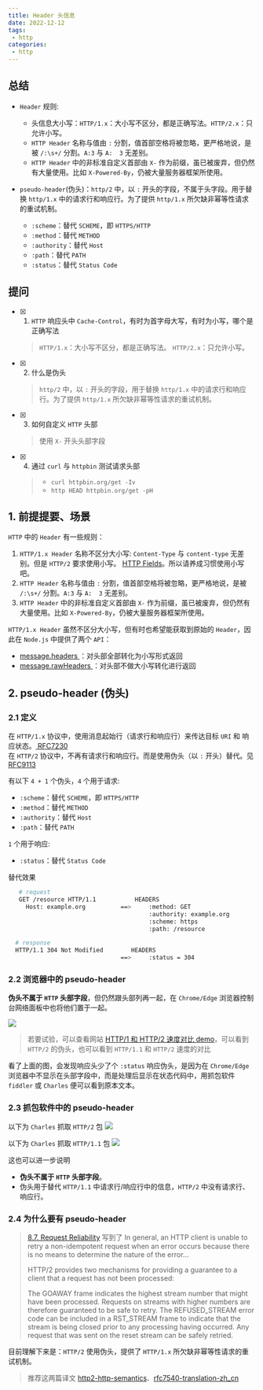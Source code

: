 ```yaml
---
title: Header 头信息
date: 2022-12-12
tags:
 - http
categories: 
 - http
---
```



## 总结

- `Header` 规则:
  - 头信息大小写：`HTTP/1.x`：大小写不区分，都是正确写法。`HTTP/2.x`：只允许小写。
  - `HTTP Header` 名称与值由 `:` 分割，值首部空格将被忽略，更严格地说，是被 `/:\s+/` 分割。`A:3` 与 `A:  3` 无差别。
  - `HTTP Header` 中的非标准自定义首部由 `X-` 作为前缀，虽已被废弃，但仍然有大量使用。比如 `X-Powered-By`，仍被大量服务器框架所使用。

- `pseudo-header`(伪头)：`http/2` 中，以 `:` 开头的字段，不属于头字段。用于替换 `http/1.x` 中的请求行和响应行。为了提供 `http/1.x` 所欠缺非幂等性请求的重试机制。
  - `:scheme`：替代 `SCHEME`，即 `HTTPS/HTTP`
  - `:method`：替代 `METHOD`
  - `:authority`：替代 `Host`
  - `:path`：替代 `PATH`
  - `:status`：替代 `Status Code`


## 提问
- [x] 1. `HTTP` 响应头中 `Cache-Control`，有时为首字母大写，有时为小写，哪个是正确写法
    > `HTTP/1.x`：大小写不区分，都是正确写法。
    > `HTTP/2.x`：只允许小写。
- [x] 2. 什么是伪头
    > `http/2` 中，以 `:` 开头的字段，用于替换 `http/1.x` 中的请求行和响应行。为了提供 `http/1.x` 所欠缺非幂等性请求的重试机制。 
- [x] 3. 如何自定义 `HTTP` 头部
    > 使用 `X-` 开头头部字段
- [x] 4. 通过 `curl` 与 `httpbin` 测试请求头部
    > - `curl httpbin.org/get -Iv`
    > - `http HEAD httpbin.org/get -pH`






## 1. 前提提要、场景

`HTTP` 中的 `Header` 有一些规则：
1. `HTTP/1.x Header` 名称不区分大小写: `Content-Type` 与 `content-type` 无差别。但是 `HTTP/2` 要求使用小写。 [HTTP Fields](https://www.rfc-editor.org/rfc/rfc9113.html#section-8.2)。所以请养成习惯使用小写吧。
2. `HTTP Header` 名称与值由 `:` 分割，值首部空格将被忽略，更严格地说，是被 `/:\s+/` 分割。`A:3` 与 `A:  3` 无差别。
3. `HTTP Header` 中的非标准自定义首部由 `X-` 作为前缀，虽已被废弃，但仍然有大量使用。比如 `X-Powered-By`，仍被大量服务器框架所使用。



`HTTP/1.x Header` 虽然不区分大小写，但有时也希望能获取到原始的 `Header`，因此在 `Node.js` 中提供了两个 `API`：
- [ message.headers ](https://nodejs.org/api/http.html#messageheaders)：对头部全部转化为小写形式返回
- [ message.rawHeaders ](https://nodejs.org/api/http.html#messagerawheaders)：对头部不做大小写转化进行返回




## 2. pseudo-header (伪头)

### 2.1 定义
在 `HTTP/1.x` 协议中，使用消息起始行（请求行和响应行）来传达目标 `URI` 和 响应状态。[ RFC7230 ](https://www.rfc-editor.org/rfc/rfc7230#section-3.1)       
在 `HTTP/2` 协议中，不再有请求行和响应行。而是使用伪头（以 `:` 开头）替代。见 [ RFC9113 ](https://www.rfc-editor.org/rfc/rfc9113.html#name-request-pseudo-header-field)     


有以下 `4 + 1` 个伪头，`4` 个用于请求:
- `:scheme`：替代 `SCHEME`，即 `HTTPS/HTTP`
- `:method`：替代 `METHOD`
- `:authority`：替代 `Host`
- `:path`：替代 `PATH`

`1` 个用于响应:
- `:status`：替代 `Status Code`

替代效果
```bash
   # request
   GET /resource HTTP/1.1           HEADERS
     Host: example.org          ==>     :method: GET
                                        :authority: example.org
                                        :scheme: https
                                        :path: /resource 
```
```bash
  # response
  HTTP/1.1 304 Not Modified        HEADERS
                                ==>     :status = 304
```

### 2.2 浏览器中的 pseudo-header
**伪头不属于 `HTTP` 头部字段**，但仍然跟头部列再一起，在 `Chrome/Edge` 浏览器控制台网络面板中也将他们置于一起。

![](../assets/1%2018.png)


> 若要试验，可以查看网站 [HTTP/1 和 HTTP/2 速度对比 demo](https://http2.akamai.com/demo)，可以看到 `HTTP/2` 的伪头，也可以看到 `HTTP/1.1` 和 `HTTP/2` 速度的对比

看了上面的图，会发现响应头少了个 `:status` 响应伪头，是因为在 `Chrome/Edge` 浏览器中不显示在头部字段中，而是处理后显示在状态代码中，用抓包软件 `fiddler` 或 `Charles` 便可以看到原本文本。


### 2.3 抓包软件中的 pseudo-header
以下为 `Charles` 抓取 `HTTP/2` 包
![](../assets/2%2015.png)

以下为 `Charles` 抓取 `HTTP/1.1` 包
![](../assets/3%2011.png)

这也可以进一步说明 
- **伪头不属于 `HTTP` 头部字段**。
- 伪头用于替代 `HTTP/1.1` 中请求行/响应行中的信息，`HTTP/2` 中没有请求行、响应行。





### 2.4 为什么要有 pseudo-header


> [8.7. Request Reliability](https://www.rfc-editor.org/rfc/rfc9113.html#name-request-reliability) 写到了
> In general, an HTTP client is unable to retry a non-idempotent request when an error occurs because there is no means to determine the nature of the error...
>
> HTTP/2 provides two mechanisms for providing a guarantee to a client that a request has not been processed:
>
> The GOAWAY frame indicates the highest stream number that might have been processed. Requests on streams with higher numbers are therefore guaranteed to be safe to retry.
The REFUSED_STREAM error code can be included in a RST_STREAM frame to indicate that the stream is being closed prior to any processing having occurred. Any request that was sent on the reset stream can be safely retried.

目前理解下来是：`HTTP/2` 使用伪头，提供了 `HTTP/1.x` 所欠缺非幂等性请求的重试机制。

> 推荐这两篇译文 [http2-http-semantics](https://halfrost.com/http2-http-semantics/)、[rfc7540-translation-zh_cn](https://github.com/abbshr/rfc7540-translation-zh_cn/blob/master/8-zh-cn.md#8121-pseudo-header-fields-%E4%BC%AA%E5%A4%B4%E9%83%A8%E5%AD%97%E6%AE%B5)





